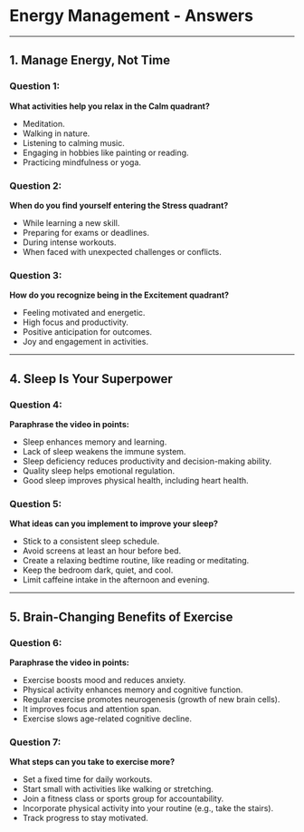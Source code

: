 # Energy Management - Answers

---

## 1. Manage Energy, Not Time

### Question 1:

**What activities help you relax in the Calm quadrant?**

- Meditation.
- Walking in nature.
- Listening to calming music.
- Engaging in hobbies like painting or reading.
- Practicing mindfulness or yoga.

### Question 2:

**When do you find yourself entering the Stress quadrant?**

- While learning a new skill.
- Preparing for exams or deadlines.
- During intense workouts.
- When faced with unexpected challenges or conflicts.

### Question 3:

**How do you recognize being in the Excitement quadrant?**

- Feeling motivated and energetic.
- High focus and productivity.
- Positive anticipation for outcomes.
- Joy and engagement in activities.

---

## 4. Sleep Is Your Superpower

### Question 4:

**Paraphrase the video in points:**

- Sleep enhances memory and learning.
- Lack of sleep weakens the immune system.
- Sleep deficiency reduces productivity and decision-making ability.
- Quality sleep helps emotional regulation.
- Good sleep improves physical health, including heart health.

### Question 5:

**What ideas can you implement to improve your sleep?**

- Stick to a consistent sleep schedule.
- Avoid screens at least an hour before bed.
- Create a relaxing bedtime routine, like reading or meditating.
- Keep the bedroom dark, quiet, and cool.
- Limit caffeine intake in the afternoon and evening.

---

## 5. Brain-Changing Benefits of Exercise

### Question 6:

**Paraphrase the video in points:**

- Exercise boosts mood and reduces anxiety.
- Physical activity enhances memory and cognitive function.
- Regular exercise promotes neurogenesis (growth of new brain cells).
- It improves focus and attention span.
- Exercise slows age-related cognitive decline.

### Question 7:

**What steps can you take to exercise more?**

- Set a fixed time for daily workouts.
- Start small with activities like walking or stretching.
- Join a fitness class or sports group for accountability.
- Incorporate physical activity into your routine (e.g., take the stairs).
- Track progress to stay motivated.
